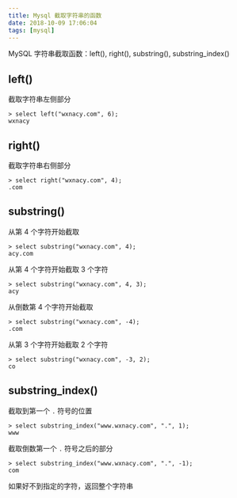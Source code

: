 ```yaml
---
title: Mysql 截取字符串的函数
date: 2018-10-09 17:06:04
tags: [mysql]
---
```


MySQL 字符串截取函数：left(), right(), substring(), substring_index()
<!-- more --><!-- toc -->

## left()

截取字符串左侧部分

```mysql
> select left("wxnacy.com", 6);
wxnacy
```

## right()

截取字符串右侧部分

```mysql
> select right("wxnacy.com", 4);
.com
```

## substring()

从第 4 个字符开始截取

```mysql
> select substring("wxnacy.com", 4);
acy.com
```

从第 4 个字符开始截取 3 个字符

```mysql
> select substring("wxnacy.com", 4, 3);
acy
```


从倒数第 4 个字符开始截取

```mysql
> select substring("wxnacy.com", -4);
.com
```

从第 3 个字符开始截取 2 个字符

```mysql
> select substring("wxnacy.com", -3, 2);
co
```

## substring_index()

截取到第一个 `.` 符号的位置

```mysql
> select substring_index("www.wxnacy.com", ".", 1);
www
```

截取倒数第一个 `.` 符号之后的部分

```mysql
> select substring_index("www.wxnacy.com", ".", -1);
com
```

如果好不到指定的字符，返回整个字符串
